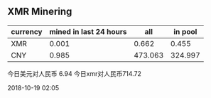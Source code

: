## XMR Minering

|currency|mined in last 24 hours|all|in pool|
|---|---|---|---|
|XMR|0.001|0.662|0.455|
|CNY|0.985|473.063|324.997|

今日美元对人民币 6.94	今日xmr对人民币714.72


2018-10-19 02:05